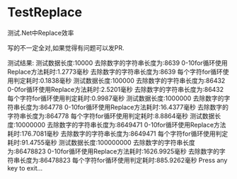 # TestReplace
测试.Net中Replace效率

写的不一定全对,如果觉得有问题可以发PR.


测试结果:
测试数据长度:10000
去除数字的字符串长度为:8639
0-10for循环使用Replace方法耗时:1.2773毫秒
去除数字的字符串长度为:8639
每个字符for循环使用判定耗时:0.1838毫秒
测试数据长度:100000
去除数字的字符串长度为:86432
0-0for循环使用Replace方法耗时:2.5201毫秒
去除数字的字符串长度为:86432
每个字符for循环使用判定耗时:0.9987毫秒
测试数据长度:1000000
去除数字的字符串长度为:864778
0-10for循环使用Replace方法耗时:16.4377毫秒
去除数字的字符串长度为:864778
每个字符for循环使用判定耗时:8.8864毫秒
测试数据长度:10000000
去除数字的字符串长度为:8649471
0-10for循环使用Replace方法耗时:176.7081毫秒
去除数字的字符串长度为:8649471
每个字符for循环使用判定耗时:91.4755毫秒
测试数据长度:100000000
去除数字的字符串长度为:86478823
0-10for循环使用Replace方法耗时:1626.9925毫秒
去除数字的字符串长度为:86478823
每个字符for循环使用判定耗时:885.9262毫秒
Press any key to exit...
